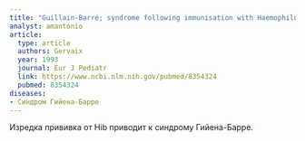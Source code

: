 ```yaml
---
title: "Guillain-Barré; syndrome following immunisation with Haemophilus influenzae type b conjugate vaccine"
analyst: amantonio
article:
  type: article
  authors: Gervaix
  year: 1993
  journal: Eur J Pediatr
  link: https://www.ncbi.nlm.nih.gov/pubmed/8354324
  pubmed: 8354324
diseases:
- Синдром Гийена-Барре
---
```


Изредка прививка от Hib приводит к синдрому Гийена-Барре.
